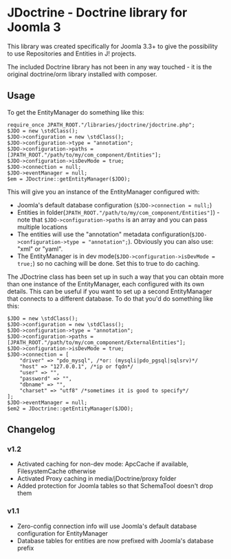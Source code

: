 # JDoctrine - Doctrine library for Joomla 3

This library was created specifically for Joomla 3.3+ to give the possibility to use Repositories and Entities in J! projects.

The included Doctrine library has not been in any way touched - it is the original doctrine/orm library installed with composer.

## Usage

To get the EntityManager do something like this:

    require_once JPATH_ROOT."/libraries/jdoctrine/jdoctrine.php";
    $JDO = new \stdClass();
    $JDO->configuration = new \stdClass();
    $JDO->configuration->type = "annotation";
    $JDO->configuration->paths = [JPATH_ROOT."/path/to/my/com_component/Entities"];
    $JDO->configuration->isDevMode = true;
    $JDO->connection = null;
    $JDO->eventManager = null;
    $em = JDoctrine::getEntityManager($JDO);

This will give you an instance of the EntityManager configured with:

 * Joomla's default database configuration (`$JDO->connection = null;`)
 * Entities in folder(`JPATH_ROOT."/path/to/my/com_component/Entities"]`) - note that `$JDO->configuration->paths` is an array and you can pass multiple locations
 * The entities will use the "annotation" metadata configuration(`$JDO->configuration->type = "annotation";`). Obviously you can also use: "xml" or "yaml".
 * The EntityManager is in dev mode(`$JDO->configuration->isDevMode = true;`) so no caching will be done. Set this to true to do caching.

The JDoctrine class has been set up in such a way that you can obtain more than one instance of the EntityManager, each configured with its own details. This can be useful if you want to set up a second EntityManager that connects to a different database. To do that you'd do something like this:

    $JDO = new \stdClass();
    $JDO->configuration = new \stdClass();
    $JDO->configuration->type = "annotation";
    $JDO->configuration->paths = [JPATH_ROOT."/path/to/my/com_component/ExternalEntities"];
    $JDO->configuration->isDevMode = true;
    $JDO->connection = [
        "driver" => "pdo_mysql", /*or: (mysqli|pdo_pgsql|sqlsrv)*/
        "host" => "127.0.0.1", /*ip or fqdn*/
        "user" => "",
        "password" => "",
        "dbname" => "",
        "charset" => "utf8" /*sometimes it is good to specify*/
    ];
    $JDO->eventManager = null;
    $em2 = JDoctrine::getEntityManager($JDO);

## Changelog

### v1.2

 * Activated caching for non-dev mode: ApcCache if available, FilesystemCache otherwise
 * Activated Proxy caching in media/jDoctrine/proxy folder
 * Added protection for Joomla tables so that SchemaTool doesn't drop them

### v1.1

 * Zero-config connection info will use Joomla's default database configuration for EntityManager
 * Database tables for entities are now prefixed with Joomla's database prefix

